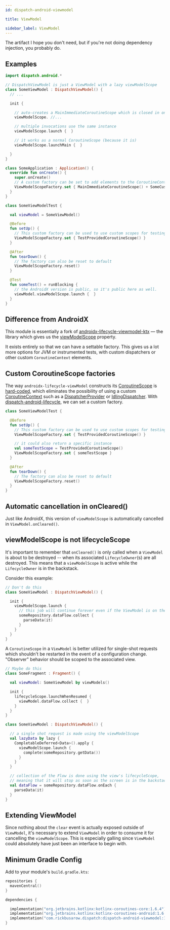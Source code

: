 ```yaml
---
id: dispatch-android-viewmodel

title: ViewModel

sidebar_label: ViewModel
---
```



The artifact I hope you don't need, but if you're not doing dependency injection, you probably do.



## Examples

```kotlin
import dispatch.android.*

// DispatchViewModel is just a ViewModel with a lazy viewModelScope
class SomeViewModel : DispatchViewModel() {
  // ...

  init {

    // auto-creates a MainImmediateCoroutineScope which is closed in onCleared()
    viewModelScope. //...

    // multiple invocations use the same instance
    viewModelScope.launch {  }

    // it works as a normal CoroutineScope (because it is)
    viewModelScope.launchMain {  }

  }
}

class SomeApplication : Application() {
  override fun onCreate() {
    super.onCreate()
    // A custom factory can be set to add elements to the CoroutineContext
    ViewModelScopeFactory.set { MainImmediateCoroutineScope() + SomeCustomElement() }
  }
}

class SomeViewModelTest {

  val viewModel = SomeViewModel()

  @Before
  fun setUp() {
    // This custom factory can be used to use custom scopes for testing
    ViewModelScopeFactory.set { TestProvidedCoroutineScope() }
  }

  @After
  fun tearDown() {
    // The factory can also be reset to default
    ViewModelScopeFactory.reset()
  }

  @Test
  fun someTest() = runBlocking {
    // the AndroidX version is public, so it's public here as well.
    viewModel.viewModelScope.launch {  }
  }
}
```

## Difference from AndroidX

This module is essentially a fork of [androidx-lifecycle-viewmodel-ktx] — the library which gives us
the [viewModelScope][androidx-viewModelScope] property.

It exists entirely so that we can have a settable factory. This gives us a lot more options for JVM
or instrumented tests, with custom dispatchers or other custom `CoroutineContext` elements.

## Custom CoroutineScope factories

The way `androidx-lifecycle-viewModel` constructs its [CoroutineScope]
is [hard-coded][androidx-lifecycle-viewmodel-ktx], which eliminates the possibility of using a
custom [CoroutineContext]
such as a [DispatcherProvider] or [IdlingDispatcher]. With [dispatch-android-lifecycle], we can set
a custom factory.

```kotlin
class SomeViewModelTest {

  @Before
  fun setUp() {
    // This custom factory can be used to use custom scopes for testing
    ViewModelScopeFactory.set { TestProvidedCoroutineScope() }

    // it could also return a specific instance
    val someTestScope = TestProvidedCoroutineScope()
    ViewModelScopeFactory.set { someTestScope }
  }

  @After
  fun tearDown() {
    // The factory can also be reset to default
    ViewModelScopeFactory.reset()
  }
}
```

## Automatic cancellation in onCleared()

Just like AndroidX, this version of `viewModelScope` is automatically cancelled
in `ViewModel.onCleared()`.

## viewModelScope is not lifecycleScope

It's important to remember that `onCleared()` is only called when a `ViewModel` is about to be
destroyed -- when its associated `LifecycleOwner`(s) are all destroyed. This means that
a `viewModelScope` is active while the `LifecycleOwner` is in the backstack.

Consider this example:

```kotlin
// Don't do this
class SomeViewModel : DispatchViewModel() {

  init {
    viewModelScope.launch {
      // this job will continue forever even if the ViewModel is on the backstack.
      someRepository.dataFlow.collect {
        parseData(it)
      }
    }
  }
}
```

A `CoroutineScope` in a `ViewModel` is better utilized for single-shot requests which shouldn't be
restarted in the event of a configuration change.  "Observer" behavior should be scoped to the
associated view.

```kotlin
// Maybe do this
class SomeFragment : Fragment() {

  val viewModel: SomeViewModel by viewModels()

  init {
    lifecycleScope.launchWhenResumed {
      viewModel.dataFlow.collect {  }
    }
  }
}

class SomeViewModel : DispatchViewModel() {

  // a single shot request is made using the viewModelScope
  val lazyData by lazy {
    CompletableDeferred<Data>().apply {
      viewModelScope.launch {
        complete(someRepository.getData())
      }
    }
  }

  // collection of the Flow is done using the view's lifecycleScope,
  // meaning that it will stop as soon as the screen is in the backstack
  val dataFlow = someRepository.dataFlow.onEach {
    parseData(it)
  }
}

```

## Extending ViewModel

Since nothing about the `clear` event is actually exposed outside of `ViewModel`, it's necessary to
extend `ViewModel` in order to consume it for cancelling the `viewModelScope`. This is especially
galling since `ViewModel` could absolutely have just been an interface to begin with.

## Minimum Gradle Config

Add to your module's `build.gradle.kts`:

```kotlin
repositories {
  mavenCentral()
}

dependencies {

  implementation("org.jetbrains.kotlinx:kotlinx-coroutines-core:1.6.4")
  implementation("org.jetbrains.kotlinx:kotlinx-coroutines-android:1.6.4")
  implementation("com.rickbusarow.dispatch:dispatch-android-viewmodel:1.0.0-beta10-SNAPSHOT")
}
```

[DispatcherProvider]: https://rbusarow.github.io/Dispatch/api/dispatch-core/dispatch.core/-dispatcher-provider/index.html


[IdlingDispatcher]: https://rbusarow.github.io/Dispatch/api/dispatch-android-espresso/dispatch.android.espresso/-idling-dispatcher/index.html


[androidx-lifecycle-viewmodel-ktx]: https://cs.android.com/androidx/platform/frameworks/support/+/androidx-master-dev:lifecycle/lifecycle-viewmodel-ktx/src/main/java/androidx/lifecycle/ViewModel.kt;l=42

[CoroutineContext]: https://kotlinlang.org/api/latest/jvm/stdlib/kotlin.coroutines/-coroutine-context/

[CoroutineScope]: https://kotlin.github.io/kotlinx.coroutines/kotlinx-coroutines-core/kotlinx.coroutines/coroutine-scope.html

[dispatch-android-lifecycle]: https://rbusarow.github.io/Dispatch/api/dispatch-android-lifecycle/index.html

[androidx-viewModelScope]: https://developer.android.com/topic/libraries/architecture/coroutines#viewmodelscope
